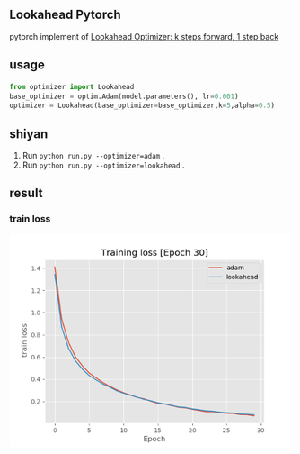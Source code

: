 ## Lookahead Pytorch
pytorch implement of [Lookahead Optimizer: k steps forward, 1 step back](https://arxiv.org/abs/1907.08610)

## usage

```python
from optimizer import Lookahead
base_optimizer = optim.Adam(model.parameters(), lr=0.001)
optimizer = Lookahead(base_optimizer=base_optimizer,k=5,alpha=0.5)
```
## shiyan

1. Run `python run.py --optimizer=adam` .
2. Run `python run.py --optimizer=lookahead` .

## result

### train loss

![](./png/loss.png)
